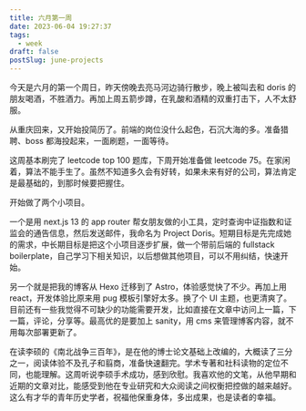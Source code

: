 ```yaml
---
title: 六月第一周
date: 2023-06-04 19:27:37
tags:
  - week
draft: false
postSlug: june-projects
---
```


今天是六月的第一个周日，昨天傍晚去亮马河边骑行散步，晚上被叫去和 doris 的朋友喝酒，不胜酒力。再加上周五箭步蹲，在乳酸和酒精的双重打击下，人不太舒服。

从重庆回来，又开始投简历了。前端的岗位没什么起色，石沉大海的多。准备猎聘、boss 都海投起来，一面刷题，一面等待。

这周基本刷完了 leetcode top 100 题库，下周开始准备做 leetcode 75。在家闲着，算法不能手生了。虽然不知道多久会有好转，如果未来有好的公司，算法肯定是最基础的，到那时候要把握住。

开始做了两个小项目。

一个是用 next.js 13 的 app router 帮女朋友做的小工具，定时查询中证指数和证监会的通告信息，然后发送邮件，我命名为 Project Doris。短期目标是先完成她的需求，中长期目标是把这个小项目逐步扩展，做一个带前后端的 fullstack boilerplate，自己学习下相关知识，以后想做其他项目，可以不用纠结，快速开始。

另一个就是把我的博客从 Hexo 迁移到了 Astro，体验感觉快了不少。再加上用 react，开发体验比原来用 pug 模板引擎好太多。换了个 UI 主题，也更清爽了。目前还有一些我觉得不可缺少的功能需要开发，比如直接在文章中访问上一篇，下一篇，评论，分享等。最高优的是要加上 sanity，用 cms 来管理博客内容，就不用每次部署更新了。

在读李硕的《南北战争三百年》，是在他的博士论文基础上改编的，大概读了三分之一，阅读体验不及孔子和翦商，准备快速翻完。学术专著和社科读物的定位不同，也能理解。这周听说李硕手术成功，感到欣慰。我喜欢他的文笔，从他早期和近期的文章对比，能感受到他在专业研究和大众阅读之间权衡把控做的越来越好。这么有才华的青年历史学者，祝福他保重身体，多出成果，也是读者的幸福。
